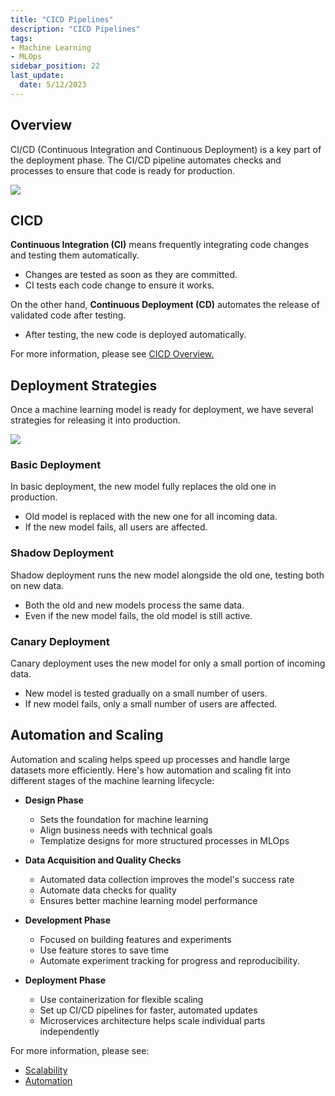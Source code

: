 ```yaml
---
title: "CICD Pipelines"
description: "CICD Pipelines"
tags: 
- Machine Learning
- MLOps
sidebar_position: 22
last_update:
  date: 5/12/2023
---
```


## Overview

CI/CD (Continuous Integration and Continuous Deployment) is a key part of the deployment phase. The CI/CD pipeline automates checks and processes to ensure that code is ready for production.

<div class="img-center"> 

![](/img/docs/Screenshot-2025-03-18-233118.png)

</div>


## CICD

**Continuous Integration (CI)** means frequently integrating code changes and testing them automatically.

- Changes are tested as soon as they are committed.  
- CI tests each code change to ensure it works.

On the other hand, **Continuous Deployment (CD)** automates the release of validated code after testing.

- After testing, the new code is deployed automatically.  

For more information, please see [CICD Overview.](/docs/017-Version-Control-and-CICD/002-CICD-Overview.md)


## Deployment Strategies

Once a machine learning model is ready for deployment, we have several strategies for releasing it into production. 

<div class="img-center"> 

![](/img/docs/Screenshot-2025-03-19-000707.png)

</div>


### Basic Deployment

In basic deployment, the new model fully replaces the old one in production.

- Old model is replaced with the new one for all incoming data.  
- If the new model fails, all users are affected.

### Shadow Deployment

Shadow deployment runs the new model alongside the old one, testing both on new data.

- Both the old and new models process the same data.  
- Even if the new model fails, the old model is still active.

### Canary Deployment

Canary deployment uses the new model for only a small portion of incoming data.

- New model is tested gradually on a small number of users.  
- If new model fails, only a small number of users are affected.

## Automation and Scaling

Automation and scaling helps speed up processes and handle large datasets more efficiently. Here's how automation and scaling fit into different stages of the machine learning lifecycle:

- **Design Phase**  
  - Sets the foundation for machine learning
  - Align business needs with technical goals  
  - Templatize designs for more structured processes in MLOps

- **Data Acquisition and Quality Checks**  
  - Automated data collection improves the model's success rate
  - Automate data checks for quality  
  - Ensures better machine learning model performance  

- **Development Phase**  
  - Focused on building features and experiments
  - Use feature stores to save time  
  - Automate experiment tracking for progress and reproducibility.

- **Deployment Phase**  
  - Use containerization for flexible scaling  
  - Set up CI/CD pipelines for faster, automated updates  
  - Microservices architecture helps scale individual parts independently

For more information, please see:

- [Scalability](/docs/024-Machine-Learning/011-Developing-Models/024-Scalability.md)
- [Automation](/docs/024-Machine-Learning/011-Developing-Models/026-Automation.md)